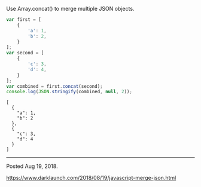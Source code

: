 Use Array.concat() to merge multiple JSON objects.

```javascript
var first = [
    {
        'a': 1,
        'b': 2,
    }
];
var second = [
    {
        'c': 3,
        'd': 4,
    }
];
var combined = first.concat(second);
console.log(JSON.stringify(combined, null, 2));
```
```
[
  {
    "a": 1,
    "b": 2
  },
  {
    "c": 3,
    "d": 4
  }
]
```

---

Posted Aug 19, 2018.

https://www.darklaunch.com/2018/08/19/javascript-merge-json.html